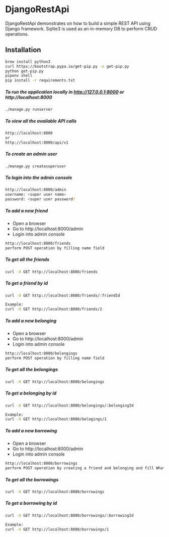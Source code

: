 # DjangoRestApi

DjangoRestApi demonstrates on how to build a simple REST API using Django framework. Sqlite3 is used as an in-memory DB to perform CRUD operations.

## Installation
```bash
brew install python3
curl https://bootstrap.pypa.io/get-pip.py -o get-pip.py
python get-pip.py
pipenv shell
pip install -r requirements.txt
```
##### To run the application locally in http://127.0.0.1:8000 or http://localhost:8000
```bash
./manage.py runserver
```
##### To view all the available API calls
```bash
http://localhost:8000
or
http://localhost:8000/api/v1
```
##### To create an admin user
```bash
./manage.py createsuperuser
```
##### To login into the admin console
```bash
http://localhost:8000/admin
username: <super user name>
password: <super user password?
```
##### To add a new friend
- Open a browser
- Go to http://localhost:8000/admin
- Login into admin console
```bash
http://localhost:8000/friends
perform POST operation by filling name field
```
##### To get all the friends
```bash
curl -X GET http://localhost:8080/friends
```
##### To get a friend by id
```bash
curl -X GET http://localhost:8080/friends/:friendId

Example:
curl -X GET http://localhost:8080/friends/2
```
##### To add a new belonging
- Open a browser
- Go to http://localhost:8000/admin
- Login into admin console
```bash
http://localhost:8000/belongings
perform POST operation by filling name field
```
##### To get all the belongings
```bash
curl -X GET http://localhost:8080/belongings
```
##### To get a belonging by id
```bash
curl -X GET http://localhost:8080/belongings/:belongingId

Example:
curl -X GET http://localhost:8080/belogings/1
```
##### To add a new borrowing
- Open a browser
- Go to http://localhost:8000/admin
- Login into admin console
```bash
http://localhost:8000/borrowings
perform POST operation by creating a friend and belonging and fill What, To who, Returned fields
```
##### To get all the borrowings
```bash
curl -X GET http://localhost:8080/borrowings
```
##### To get a borrowing by id
```bash
curl -X GET http://localhost:8080/borrowings/:borrowingId

Example:
curl -X GET http://localhost:8080/borrowings/1
```
